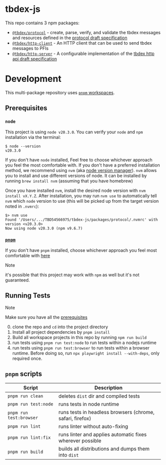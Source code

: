 # tbdex-js

This repo contains 3 npm packages:
* [`@tbdex/protocol`](./packages/protocol/) - create, parse, verify, and validate the tbdex messages and resources defined in the [protocol draft specification](https://github.com/TBD54566975/tbdex-protocol/blob/main/README.md)
* [`@tbdex/http-client`](./packages/http-client) - An HTTP client that can be used to send tbdex messages to PFIs
* [`@tbdex/http-server`](./packages/http-server) - A configurable implementation of the [tbdex http api draft specification](https://github.com/TBD54566975/tbdex-protocol/blob/main/rest-api/README.md)

# Development

This multi-package repository uses [`pnpm` workspaces](https://pnpm.io/workspaces).

## Prerequisites
### `node`
This project is using `node v20.3.0`. You can verify your `node` and `npm` installation via the terminal:

```
$ node --version
v20.3.0
```

If you don't have `node` installed, Feel free to choose whichever approach you feel the most comfortable with. If you don't have a preferred installation method, we recommend using `nvm` (aka [node version manager](https://github.com/nvm-sh/nvm)). `nvm` allows you to install and use different versions of node. It can be installed by running `brew install nvm` (assuming that you have homebrew)

Once you have installed `nvm`, install the desired node version with `nvm install vX.Y.Z`. After installation, you may run `nvm use` to automatically tell `nvm` which `node` version to use (this will be picked up from the target version noted in `.nvmrc`):

```
$> nvm use
Found '/Users/.../TBD54566975/tbdex-js/packages/protocol/.nvmrc' with version <v20.3.0>
Now using node v20.3.0 (npm v9.6.7)
```

### [`pnpm`](https://pnpm.io/)

If you don't have `pnpm` installed, choose whichever approach you feel most comfortable with [here](https://pnpm.io/installation)

> [!NOTE]
>
> it's possible that this project may work with `npm` as well but it's not guaranteed.

## Running Tests
> [!NOTE]
> 
> Make sure you have all the [prerequisites](#prerequisites)

0. clone the repo and `cd` into the project directory
1. Install all project dependencies by `pnpm install` 
2. Build all workspace projects in this repo by running `npm run build`
3. run tests using `pnpm run test:node` to run tests within a nodejs runtime
4. run tests using `pnpm run test:browser` to run tests within a browser runtime. Before doing so, run `npx playwright install --with-deps`, only required once.

## `pnpm` scripts

| Script                  | Description                                               |
| ----------------------- | --------------------------------------------------------- |
| `pnpm run clean`        | deletes `dist` dir and compiled tests                     |
| `pnpm run test:node`    | runs tests in node runtime                                |
| `pnpm run test:browser` | runs tests in headless browsers (chrome, safari, firefox) |
| `pnpm run lint`         | runs linter without auto-fixing                           |
| `pnpm run lint:fix`     | runs linter and applies automatic fixes wherever possible |
| `pnpm run build`        | builds all distributions and dumps them into `dist`       |